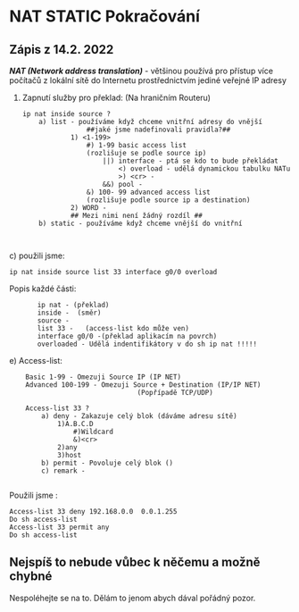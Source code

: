 # NAT STATIC Pokračování
Zápis z 14.2. 2022
------------------------
***NAT (Network address translation)*** - většinou používá pro přístup více počítačů z lokální sítě do Internetu prostřednictvím jediné veřejné IP adresy 


1. Zapnutí služby pro překlad: (Na hraničním Routeru)
	``` 
	ip nat inside source ?
		a) list - používáme když chceme vnitřní adresy do vnější 
					##jaké jsme nadefinovali pravidla?##
				1) <1-199>
					#) 1-99 basic access list  
					(rozlišuje se podle source ip)
						||) interface - ptá se kdo to bude překládat
							<) overload - udělá dynamickou tabulku NATu
							>) <cr> - 
						&&) pool - 
					&) 100- 99 advanced access list
					(rozlišuje podle source ip a destination) 			  
				2) WORD -
				## Mezi nimi není žádný rozdíl ##
		b) static - používáme když chceme vnější do vnitřní
		
			

c) použili jsme:
 ```
ip nat inside source list 33 interface g0/0 overload
```
Popis každé části:
 ```	
		ip nat - (překlad)
		inside -  (směr)
		source - 
		list 33 -   (access-list kdo může ven)
		interface g0/0 -(překlad aplikacím na povrch)
		overloaded - Udělá indentifikátory v do sh ip nat !!!!!
```
e) Access-list:
```
	Basic 1-99 - Omezuji Source IP (IP NET)
	Advanced 100-199 - Omezuji Source + Destination (IP/IP NET)
								(Popřípadě TCP/UDP)
```
```
	Access-list 33 ? 
		a) deny - Zakazuje celý blok (dáváme adresu sítě)
			1)A.B.C.D
				#)Wildcard
				&)<cr>
			2)any
			3)host
		b) permit - Povoluje celý blok ()
		c) remark -
		 
```	
Použili jsme  :
```
Access-list 33 deny 192.168.0.0  0.0.1.255
Do sh access-list
Access-list 33 permit any
Do sh access-list
```
Nejspíš to nebude vůbec k něčemu a možně chybné
--------------------------------------------------------------
Nespoléhejte se na to. Dělám to jenom abych dával pořádný pozor.								
			
				 				
			
